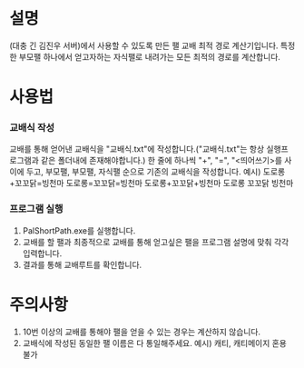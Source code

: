 # 설명
(대충 긴 김진우 서버)에서 사용할 수 있도록 만든 팰 교배 최적 경로 계산기입니다.
특정한 부모팰 하나에서 얻고자하는 자식팰로 내려가는 모든 최적의 경로를 계산합니다.

# 사용법
### 교배식 작성
교배를 통해 얻어낸 교배식을 "교배식.txt"에 작성합니다.("교배식.txt"는 항상 실행프로그램과 같은 폴더내에 존재해야합니다.)
한 줄에 하나씩 "+", "=", "<띄어쓰기>를 사이에 두고, 부모팰, 부모팰, 자식팰 순으로 기존의 교배식을 작성합니다.
예시)
도로롱+꼬꼬닭=빙천마
도로롱=꼬꼬닭=빙천마
도로롱+꼬꼬닭+빙천마
도로롱 꼬꼬닭 빙천마

### 프로그램 실행
1. PalShortPath.exe를 실행합니다.
2. 교배를 할 팰과 최종적으로 교배를 통해 얻고싶은 팰을 프로그램 설명에 맞춰 각각 입력합니다.
3. 결과를 통해 교배루트를 확인합니다.

# 주의사항
1. 10번 이상의 교배를 통해야 팰을 얻을 수 있는 경우는 계산하지 않습니다.
2. 교배식에 작성된 동일한 팰 이름은 다 통일해주세요. 예시) 캐티, 캐티메이지 혼용 불가
